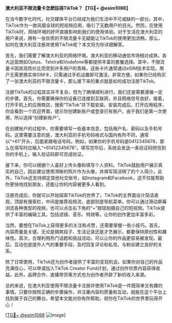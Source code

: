**澳大利亚不限流量卡怎麽註冊TikTok？【TG💪+ @esim1088】**

在当今数字化时代，社交媒体平台已经成为我们生活中不可或缺的一部分。其中，TikTok作为一款风靡全球的短视频应用，吸引了无数用户的目光。然而，在使用TikTok时，网络环境的好坏直接影响到我们的使用体验。对于生活在澳大利亚的用户来说，拥有一张优质的不限流量卡无疑能让TikTok的使用更加流畅。那么，如何在澳大利亚注册并使用TikTok呢？本文将为你详细解答。

首先，我们需要了解澳大利亚的网络环境。澳大利亚的移动通信市场相对成熟，各大运营商如Optus、Telstra和Vodafone等都提供丰富的套餐选择。其中，不限流量卡因其高性价比而受到许多用户的青睐。这些卡片通常通过eSIM技术实现，用户无需更换实体SIM卡，只需通过手机设置即可激活，非常方便。如果你已经购买了一张澳大利亚的不限流量卡，那么接下来的重点就是如何成功注册TikTok。

注册TikTok的过程其实并不复杂，但为了确保顺利进行，我们还是需要遵循一定的步骤。首先，你需要确保你的设备已连接到互联网，并且网络信号良好。接着，打开手机上的应用商店，搜索“TikTok”并下载安装。安装完成后，打开应用程序，你会看到一个欢迎界面，提示你创建新账户或登录已有账户。由于我们是第一次使用，所以选择“创建新账户”。

在创建账户的过程中，你需要填写一些基本信息，包括用户名、密码以及手机号码。这里需要注意的是，澳大利亚的手机号码格式与国内有所不同，通常以“+61”开头，后面紧跟电话号码。例如，如果你的手机号码是0412345678，那么在填写时应输入“+61412345678”。填写完毕后，系统会发送一条验证码短信到你的手机上，输入验证码即可完成验证。

接下来，你可以根据个人喜好上传头像和填写个人资料。TikTok鼓励用户展示真实的自己，因此建议使用清晰的照片作为头像，并填写简洁明了的个人简介。此外，TikTok还支持绑定其他社交账号，如Instagram和Facebook，这不仅能帮助你更快地找到朋友，还能让你的内容被更多人看到。

注册完成后，你就可以开始探索TikTok的世界了。TikTok的主界面设计简洁直观，顶部有搜索栏，中间是推荐视频流，底部则是导航菜单。你可以通过滑动屏幕浏览各种类型的视频，也可以点击右下角的“+”按钮拍摄自己的短视频。TikTok提供了丰富的编辑工具，包括滤镜、音乐、特效等，让你的创作更加丰富多彩。

当然，要想在TikTok上获得更多的关注和点赞，还需要掌握一些小技巧。首先，内容质量是关键。无论是搞笑段子、生活记录还是才艺展示，都要保持原创性和趣味性。其次，合理利用热门话题和挑战活动，可以让你的作品更容易被发现。最后，互动也是提升人气的重要手段，及时回复评论和私信，与粉丝建立良好的关系。

除了日常使用，TikTok还为创作者提供了丰富的变现机会。如果你对自己的作品充满信心，可以申请加入TikTok Creator Fund计划，通过创作优质内容获得收益。此外，品牌合作、直播带货等方式也为创作者开辟了新的收入来源。

总的来说，在澳大利亚使用不限流量卡注册并使用TikTok是一件既简单又有趣的事情。只要你按照正确的步骤操作，并注重内容的质量和互动，就能在这个平台上找到属于自己的舞台。希望本文能对你有所帮助，祝你在TikTok的世界里玩得开心！

[[TG💪+ @esim1088](https://t.me/s/esim1088) ![Image](https://i.postimg.cc/4NQfJmqS/Snipaste-2025-05-13-00-14-12.png)]